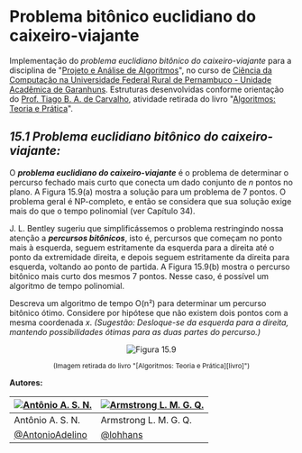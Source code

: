 # Problema bitônico euclidiano do caixeiro-viajante

Implementação do *problema euclidiano bitônico do caixeiro-viajante* para a disciplina de "[Projeto e Análise de Algoritmos][PAA]", no curso de [Ciência da Computação na Universidade Federal Rural de Pernambuco - Unidade Acadêmica de Garanhuns][UFRPE]. Estruturas desenvolvidas conforme orientação do [Prof. Tiago B. A. de Carvalho][professor], atividade retirada do livro "[Algoritmos: Teoria e Prática][livro]".

## ***15.1 Problema euclidiano bitônico do caixeiro-viajante:***

O ***problema euclidiano do caixeiro-viajante*** é o problema de determinar o percurso fechado mais curto que conecta um dado conjunto de *n* pontos no plano. A Figura 15.9(a) mostra a solução para um problema de 7 pontos. O problema geral é NP-completo, e então se considera que sua solução exige mais do que o tempo polinomial (ver Capítulo 34).

J. L. Bentley sugeriu que simplificássemos o problema restringindo nossa atenção a ***percursos bitônicos***, isto é, percursos que começam no ponto mais à esquerda, seguem estritamente da esquerda para a direita até o ponto da extremidade direita, e depois seguem estritamente da direita para esquerda, voltando ao ponto de partida. A Figura 15.9(b) mostra o percurso bitônico mais curto dos mesmos 7 pontos. Nesse caso, é possível um algoritmo de tempo polinomial.

Descreva um algoritmo de tempo O(n²) para determinar um percurso bitônico ótimo. Considere por hipótese que não existem dois pontos com a mesma coordenada *x*. *(Sugestão: Desloque-se da esquerda para a direita, mantendo possibilidades ótimas para as duas partes do percurso.)*

<p align="center">
  <img src="https://github.com/lohhans/Caixeiro-viajante/blob/master/images/figura.png?raw=true?" alt="Figura 15.9"/>
</p>

<p align="center">
    <sub>(Imagem retirada do livro "[Algoritmos: Teoria e Prática][livro]")</sub>
</p>

**Autores:**

[![Antônio A. S. N.](https://avatars1.githubusercontent.com/u/33501786?s=64&v=4)](https://github.com/AntonioAdelino) |  [![Armstrong L. M. G. Q.](https://avatars0.githubusercontent.com/u/30741312?s=64&v=4)](https://github.com/lohhans)
|-------------------|-------------------|
| Antônio A. S. N. | Armstrong L. M. G. Q. |
| [@AntonioAdelino](https://github.com/AntonioAdelino) | [@lohhans](https://github.com/lohhans) |


<!-- Links -->

[PAA]: https://sites.google.com/site/tiagoufrpe/home/projeto-e-analise-de-algoritmos-2018-2
[UFRPE]: http://bcc.uag.ufrpe.br/~portal/
[professor]: https://sites.google.com/site/tiagoufrpe/
[livro]: https://g.co/kgs/gA1ukF
[Problema]: https://github.com/lohhans/MinesweeperProlog#english-below
